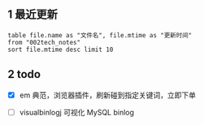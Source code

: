 ## 1 最近更新
```dataview
table file.name as "文件名", file.mtime as "更新时间"
from "002tech_notes"
sort file.mtime desc limit 10
```
## 2 todo
- [x] em 典范，浏览器插件，刷新碰到指定关键词，立即下单
- [ ] visualbinlogj 可视化 MySQL binlog

